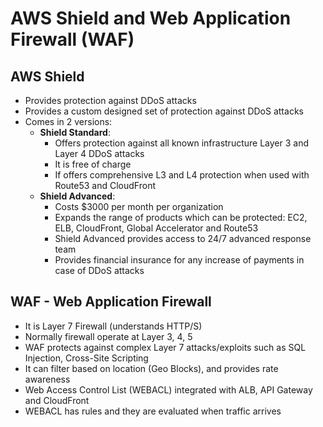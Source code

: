 # AWS Shield and Web Application Firewall (WAF)

## AWS Shield

- Provides protection against DDoS attacks
- Provides a custom designed set of protection against DDoS attacks
- Comes in 2 versions:
    - **Shield Standard**:
        - Offers protection against all known infrastructure Layer 3 and Layer 4 DDoS attacks
        - It is free of charge
        - If offers comprehensive L3 and L4 protection when used with Route53 and CloudFront
    - **Shield Advanced**:
        - Costs $3000 per month per organization
        - Expands the range of products which can be protected: EC2, ELB, CloudFront, Global Accelerator and Route53
        - Shield Advanced provides access to 24/7 advanced response team
        - Provides financial insurance for any increase of payments in case of DDoS attacks

## WAF - Web Application Firewall

- It is Layer 7 Firewall (understands HTTP/S)
- Normally firewall operate at Layer 3, 4, 5
- WAF protects against complex Layer 7 attacks/exploits such as SQL Injection, Cross-Site Scripting
- It can filter based on location (Geo Blocks), and provides rate awareness
- Web Access Control List (WEBACL) integrated with ALB, API Gateway and CloudFront
- WEBACL has rules and they are evaluated when traffic arrives